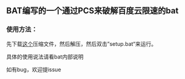 ## BAT编写的一个通过PCS来破解百度云限速的bat

### 使用方法：

先下载[这个](https://tpedutw-my.sharepoint.com/personal/redapple0204_tp_edu_tw/_layouts/15/guestaccess.aspx?docid=16812b588523c4848b66f44c956d6fcbc&authkey=AT7M4Do6QOFBtgdoc4jglLY)压缩文件，然后解压，然后双击”setup.bat“来运行。

具体的使用说法请看bat内部说明

如有bug，欢迎提issue
